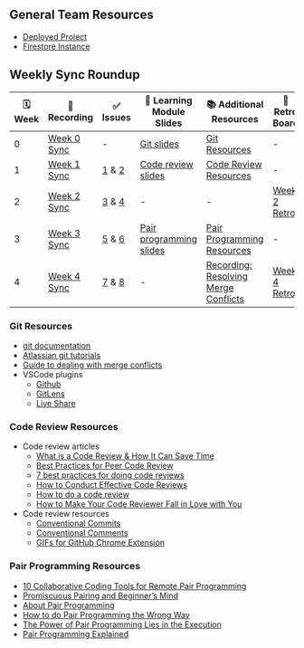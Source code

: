 ## General Team Resources

- [Deployed Project](https://tcl-48-smart-shopping-list.web.app/)
- [Firestore Instance](https://console.firebase.google.com/u/0/project/tcl-48-smart-shopping-list/overview)

## Weekly Sync Roundup

| 🗓 Week | 📼 Recording                                               | ✅ Issues                                                                                                                                               | 📓 Learning Module Slides                                                                                                      | 📚 Additional Resources                                              | 🚧 Retro Board                                                     |
| ------ | ---------------------------------------------------------- | ------------------------------------------------------------------------------------------------------------------------------------------------------- | ------------------------------------------------------------------------------------------------------------------------------ | -------------------------------------------------------------------- | ------------------------------------------------------------------ |
| 0      | [Week 0 Sync](https://youtu.be/Fu28FWI9r2Q)                | -                                                                                                                                                       | [Git slides](https://docs.google.com/presentation/d/1hNkBhc3QaN3vmIi9mnKceo89H7u8TZOFOsvooIaAuN0/edit?usp=sharing)             | [Git Resources](#git-resources)                                      | -                                                                  |
| 1      | [Week 1 Sync](https://youtu.be/02u5kgVr4Yg)                | [1](https://github.com/the-collab-lab/tcl-48-smart-shopping-list/issues/1) & [2](https://github.com/the-collab-lab/tcl-48-smart-shopping-list/issues/2) | [Code review slides](https://docs.google.com/presentation/d/1UPAiMB5koIqV9TTENSjUJcSfvjJTnWqxGRA7sf34viY/edit?usp=sharing)     | [Code Review Resources](#code-review-resources)                      | -                                                                  |
| 2      | [Week 2 Sync](https://www.youtube.com/watch?v=iljRuBlMUOs) | [3](https://github.com/the-collab-lab/tcl-48-smart-shopping-list/issues/3) & [4](https://github.com/the-collab-lab/tcl-48-smart-shopping-list/issues/4) | -                                                                                                                              | -                                                                    | [Week 2 Retro](https://github.com/orgs/the-collab-lab/projects/30) |
| 3      | [Week 3 Sync](https://www.youtube.com/watch?v=00kgnKlqJsM) | [5](https://github.com/the-collab-lab/tcl-48-smart-shopping-list/issues/5) & [6](https://github.com/the-collab-lab/tcl-48-smart-shopping-list/issues/6) | [Pair programming slides](https://docs.google.com/presentation/d/1dagfsS1zuiH1lDdVIhecVDU0vsDxgZu_Qf0fn3gOiF0/edit#slide=id.p) | [Pair Programming Resources](#pair-programming-resources)            | -                                                                  |
| 4      | [Week 4 Sync](https://youtu.be/Bpn-qFiJZds)                | [7](https://github.com/the-collab-lab/tcl-48-smart-shopping-list/issues/7) & [8](https://github.com/the-collab-lab/tcl-48-smart-shopping-list/issues/8) | -                                                                                                                              | [Recording: Resolving Merge Conflicts](https://youtu.be/saGL-qkLyHA) | [Week 4 Retro](https://github.com/orgs/the-collab-lab/projects/31) |

### Git Resources

- [git documentation](https://git-scm.com/doc)
- [Atlassian git tutorials](https://www.atlassian.com/git/tutorials/setting-up-a-repository)
- [Guide to dealing with merge conflicts](https://dev.to/the_real_stacie/how-to-handle-merge-conflicts-with-git-1ked)
- VSCode plugins
  - [Github](https://code.visualstudio.com/docs/sourcecontrol/github)
  - [GitLens](https://marketplace.visualstudio.com/items?itemName=eamodio.gitlens)
  - [Live Share](https://code.visualstudio.com/learn/collaboration/live-share)

### Code Review Resources

- Code review articles
  - [What is a Code Review & How It Can Save Time](https://www.atlassian.com/agile/software-development/code-reviews)
  - [Best Practices for Peer Code Review](https://smartbear.com/learn/code-review/best-practices-for-peer-code-review/)
  - [7 best practices for doing code reviews](https://blog.asana.com/2016/12/7-ways-to-uplevel-your-code-review-skills/#close)
  - [How to Conduct Effective Code Reviews](https://blog.digitalocean.com/how-to-conduct-effective-code-reviews/)
  - [How to do a code review](https://google.github.io/eng-practices/review/reviewer/)
  - [How to Make Your Code Reviewer Fall in Love with You](https://mtlynch.io/code-review-love/)
- Code review resources
  - [Conventional Commits](https://www.conventionalcommits.org/en/v1.0.0/)
  - [Conventional Comments](https://conventionalcomments.org/)
  - [GIFs for GitHub Chrome Extension](https://chrome.google.com/webstore/detail/gifs-for-github/dkgjnpbipbdaoaadbdhpiokaemhlphep?hl=en)

### Pair Programming Resources

- [10 Collaborative Coding Tools for Remote Pair Programming](https://www.ma-no.org/en/software/development/10-collaborative-coding-tools-for-remote-pair-programming)
- [Promiscuous Pairing and Beginner’s Mind](http://csis.pace.edu/~grossman/dcs/XR4-PromiscuousPairing.pdf)
- [About Pair Programming](https://dev.to/flippedcoding/about-pair-programming-1m07)
- [How to do Pair Programming the Wrong Way](https://hackernoon.com/how-to-do-pair-programming-wrong-dab72fd15bef)
- [The Power of Pair Programming Lies in the Execution](https://medium.com/free-code-camp/the-power-of-pair-programming-lies-on-the-execution-a27938447994)
- [Pair Programming Explained](https://shopify.engineering/pair-programming-explained)
